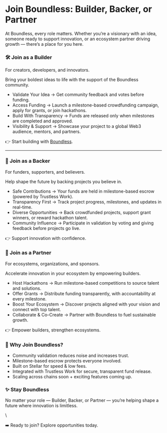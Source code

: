 # Join Boundless: Builder, Backer, or Partner

At Boundless, every role matters. Whether you’re a visionary with an idea, someone ready to support innovation, or an ecosystem partner driving growth — there’s a place for you here.

### 🛠 Join as a Builder

For creators, developers, and innovators.

Bring your boldest ideas to life with the support of the Boundless community.

* Validate Your Idea → Get community feedback and votes before funding.
* Access Funding → Launch a milestone-based crowdfunding campaign, apply for grants, or join hackathons.
* Build With Transparency → Funds are released only when milestones are completed and approved.
* Visibility & Support → Showcase your project to a global Web3 audience, mentors, and partners.

👉 Start building with [Boundless](https://boundlessfi.xyz/).

***

### 💸 Join as a Backer

For funders, supporters, and believers.

Help shape the future by backing projects you believe in.

* Safe Contributions → Your funds are held in milestone-based escrow (powered by Trustless Work).
* Transparency First → Track project progress, milestones, and updates in real-time.
* Diverse Opportunities → Back crowdfunded projects, support grant winners, or reward hackathon talent.
* Community Influence → Participate in validation by voting and giving feedback before projects go live.

👉 Support innovation with confidence.

### 🤝 Join as a Partner

For ecosystems, organizations, and sponsors.

Accelerate innovation in your ecosystem by empowering builders.

* Host Hackathons → Run milestone-based competitions to source talent and solutions.
* Offer Grants → Distribute funding transparently, with accountability at every milestone.
* Boost Your Ecosystem → Discover projects aligned with your vision and connect with top talent.
* Collaborate & Co-Create → Partner with Boundless to fuel sustainable growth.

👉 Empower builders, strengthen ecosystems.

### 🚀 Why Join Boundless?

* Community validation reduces noise and increases trust.
* Milestone-based escrow protects everyone involved.
* Built on Stellar for speed & low fees.
* Integrated with Trustless Work for secure, transparent fund release.
* Scaling across chains soon + exciting features coming up.

### ✨ Stay Boundless

No matter your role — Builder, Backer, or Partner — you’re helping shape a future where innovation is limitless.

\


➡️ Ready to join? Explore opportunities today.
